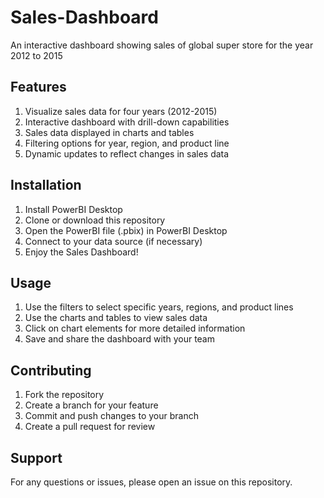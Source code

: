 # Sales-Dashboard
An interactive dashboard showing sales of global super store for the year 2012 to 2015

## Features
1. Visualize sales data for four years (2012-2015)
2. Interactive dashboard with drill-down capabilities
3. Sales data displayed in charts and tables
4. Filtering options for year, region, and product line
5. Dynamic updates to reflect changes in sales data

## Installation
1. Install PowerBI Desktop
2. Clone or download this repository
3. Open the PowerBI file (.pbix) in PowerBI Desktop
4. Connect to your data source (if necessary)
5. Enjoy the Sales Dashboard!

## Usage
1. Use the filters to select specific years, regions, and product lines
2. Use the charts and tables to view sales data
3. Click on chart elements for more detailed information
4. Save and share the dashboard with your team

## Contributing
1. Fork the repository
2. Create a branch for your feature
3. Commit and push changes to your branch
4. Create a pull request for review

## Support
For any questions or issues, please open an issue on this repository.
